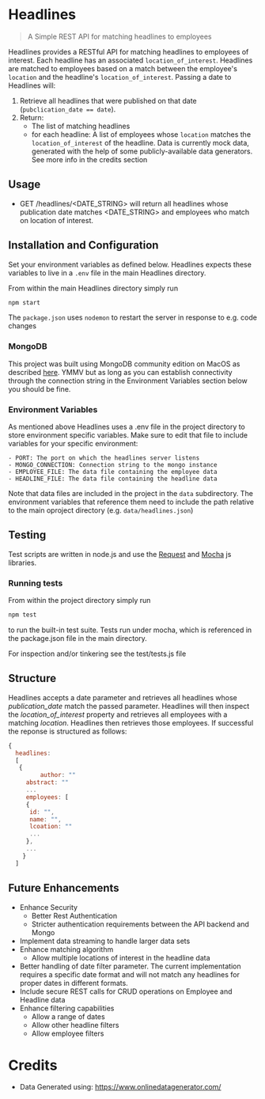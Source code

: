 # Headlines
> A Simple REST API for matching headlines to employees

Headlines provides a RESTful API for matching headlines to employees of interest. Each headline has an associated  ```location_of_interest```. Headlines are matched to employees based on a match between the employee's ```location``` and the
headline's ```location_of_interest```. Passing a date to Headlines will:
1) Retrieve all headlines that were published on that date (```pubclication_date == date```).
2) Return:
    - The list of matching headlines
    - for each headline: A list of employees whose ```location``` matches the ```location_of_interest``` of the headline.
Data is currently mock data, generated with the help of some publicly-available data generators. See more info in the 
credits section

## Usage

- GET /headlines/<DATE_STRING> will return all headlines whose publication date matches <DATE_STRING> and employees who match on location of interest.

## Installation and Configuration
Set your environment variables as defined below. Headlines expects these variables to live in a ```.env``` file in the main Headlines directory.

From within the main Headlines directory simply run
```javascript
npm start
```
The ```package.json``` uses ```nodemon``` to restart the server in response to e.g. code changes

### MongoDB
This project was built using MongoDB community edition on MacOS as described [here](https://docs.mongodb.com/manual/tutorial/install-mongodb-on-os-x/ "Official Mongo CE on OS/X tutorial"). YMMV but as long as you can establish connectivity through the connection string in the Environment Variables section below you should be fine.

### Environment Variables
As mentioned above Headlines uses a .env file in the project directory to store environment specific variables. Make sure to edit that file to include variables for your specific environment:
```
- PORT: The port on which the headlines server listens
- MONGO_CONNECTION: Connection string to the mongo instance
- EMPLOYEE_FILE: The data file containing the employee data
- HEADLINE_FILE: The data file containing the headline data
```
Note that data files are included in the project in the `data` subdirectory. The environment variables that reference them need to include the path relative to the main oproject directory (e.g. `data/headlines.json`)

## Testing
Test scripts are written in node.js and use the [Request](https://github.com/request/request "Request project page") and [Mocha](https://mochajs.org/ "Mocha project page") js libraries.

### Running tests
From within the project directory simply run 
```javascript
npm test
```
to run the built-in test suite. Tests run under mocha, which is referenced in the package.json file in the main directory.

For inspection and/or tinkering see the test/tests.js file


## Structure
Headlines accepts a date parameter and retrieves all headlines whose *publication_date* match the passed parameter. Headlines will then inspect the *location_of_interest* property and retrieves all employees with a matching *location*. Headlines then retrieves those employees. If successful the reponse is structured as follows:
```javascript
{
  headlines:
  [
   { 
		 author: ""
     abstract: ""
     ...
     employees: [
     {
      id: "",
      name: "",
      lcoation: ""
      ...
     },
     ...
	}
  ]
```

## Future Enhancements
- Enhance Security
  - Better Rest Authentication
  - Stricter authentication requirements between the API backend and Mongo
- Implement data streaming to handle larger data sets
- Enhance matching algorithm
  - Allow multiple locations of interest in the headline data
- Better handling of date filter parameter. The current implementation requires a specific date format and will not match any headlines for proper dates in different formats.
- Include secure REST calls for CRUD operations on Employee and Headline data
- Enhance filtering capabilities
  - Allow a range of dates
  - Allow other headline filters
  - Allow employee filters


# Credits
- Data Generated using:	 https://www.onlinedatagenerator.com/

